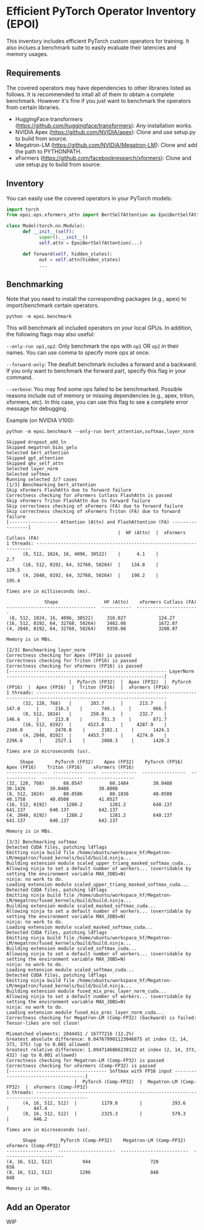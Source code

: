 # Efficient PyTorch Operator Inventory (EPOI)

This inventory includes efficient PyTorch custom operators for training.
It also inclues a benchmark suite to easily evaluate their latencies and memory usages.

## Requirements

The covered operators may have dependencies to other libraries listed as follows.
It is recommended to intall all of them to obtain a complete benchmark. However
it's fine if you just want to benchmark the operators from certain libraries.

- HuggingFace transformers (https://github.com/huggingface/transformers): Any installation works.
- NVIDIA Apex (https://github.com/NVIDIA/apex): Clone and use setup.py to build from source.
- Megatron-LM (https://github.com/NVIDIA/Megatron-LM): Clone and add the path to PYTHONPATH.
- xFormers (https://github.com/facebookresearch/xformers): Clone and use setup.py to build from source.

## Inventory

You can easily use the covered operators in your PyTorch models:

```python
import torch
from epoi.ops.xformers_attn import BertSelfAttention as EpoiBertSelfAttention

class Model(torch.nn.Module):
      def __init__(self):
            super().__init__()
            self.attn = EpoiBertSelfAttention(...)

      def forward(self, hidden_states):
            out = self.attn(hidden_states)
            ...
```

## Benchmarking

Note that you need to install the corresponding packages (e.g., apex)
to import/benchmark certain operators.

```
python -m epoi.benchmark
```

This will benchmark all included operators on your local GPUs.
In addition, the following flags may also useful:

`--only-run op1,op2`: Only benchmark the ops with `op1` OR `op2` in their names.
You can use comma to specify more ops at once.

`--forward-only`: The deafult benchmark includes a forward and a backward. If you only want
to benchmark the forward part, specify this flag in your command.

`--verbose`: You may find some ops failed to be benchmarked. Possible reasons include
out of memory or missing dependencies (e.g., apex, triton, xformers, etc).
In this case, you can use this flag to see a complete error message for debugging.

Example (on NVIDIA V100):

```
python -m epoi.benchmark --only-run bert_attention,softmax,layer_norm
```

```
Skipped dropout_add_ln
Skipped megatron_bias_gelu
Selected bert_attention
Skipped gpt_attention
Skipped qkv_self_attn
Selected layer_norm
Selected softmax
Running selected 3/7 cases
[1/3] Benchmarking bert_attention
Skip xFormers FlashAttn due to forward failure
Correctness checking for xFormers Cutlass FlashAttn is passed
Skip xFormers Triton FlashAttn due to forward failure
Skip correctness checking of xFormers (FA) due to forward failure
Skip correctness checking of xFormers Triton (FA) due to forward failure
[------------------ Attention (Attn) and FlashAttention (FA) -----------------]
                                         |  HF (Attn)  |  xFormers Cutlass (FA)
1 threads: --------------------------------------------------------------------
      (8, 512, 1024, 16, 4096, 30522)    |      4.1    |            2.7
      (16, 512, 8192, 64, 32768, 50264)  |    134.8    |          129.5
      (4, 2048, 8192, 64, 32768, 50264)  |    198.2    |          195.4

Times are in milliseconds (ms).

              Shape                 HF (Attn)    xFormers Cutlass (FA)
---------------------------------  -----------  -----------------------
 (8, 512, 1024, 16, 4096, 30522)     316.027            124.27
(16, 512, 8192, 64, 32768, 50264)    3462.08            1672.07
(4, 2048, 8192, 64, 32768, 50264)    9350.08            3208.07

Memory is in MBs.

[2/3] Benchmarking layer_norm
Correctness checking for Apex (FP16) is passed
Correctness checking for Triton (FP16) is passed
Correctness checking for xFormers (FP16) is passed
[---------------------------------------------------------- LayerNorm ----------------------------------------------------------]
                       |  PyTorch (FP32)  |  Apex (FP32)  |  PyTorch (FP16)  |  Apex (FP16)  |  Triton (FP16)  |  xFormers (FP16)
1 threads: ----------------------------------------------------------------------------------------------------------------------
      (32, 128, 768)   |       203.7      |      213.7    |       147.0      |      216.3    |       749.1     |        866.7
      (8, 512, 1024)   |       250.8      |      232.7    |       146.6      |      213.8    |       751.3     |        871.7
      (16, 512, 8192)  |      4523.8      |     4287.9    |      2340.0      |     2470.8    |      2102.1     |       1424.1
      (4, 2048, 8192)  |      4453.7      |     4274.0    |      2296.6      |     2527.1    |      2088.3     |       1420.3

Times are in microseconds (us).

     Shape        PyTorch (FP32)    Apex (FP32)    PyTorch (FP16)    Apex (FP16)    Triton (FP16)    xFormers (FP16)
---------------  ----------------  -------------  ----------------  -------------  ---------------  -----------------
(32, 128, 768)       60.0547          60.1484         30.0488          30.1426         30.0488           30.8008
(8, 512, 1024)       80.0586          80.1836         40.0508          40.1758         40.0508           41.0527
(16, 512, 8192)       1280.2          1281.2          640.137          641.137         640.137           642.137
(4, 2048, 8192)       1280.2          1281.2          640.137          641.137         640.137           642.137

Memory is in MBs.

[3/3] Benchmarking softmax
Detected CUDA files, patching ldflags
Emitting ninja build file /home/ubuntu/workspace_hf/Megatron-LM/megatron/fused_kernels/build/build.ninja...
Building extension module scaled_upper_triang_masked_softmax_cuda...
Allowing ninja to set a default number of workers... (overridable by setting the environment variable MAX_JOBS=N)
ninja: no work to do.
Loading extension module scaled_upper_triang_masked_softmax_cuda...
Detected CUDA files, patching ldflags
Emitting ninja build file /home/ubuntu/workspace_hf/Megatron-LM/megatron/fused_kernels/build/build.ninja...
Building extension module scaled_masked_softmax_cuda...
Allowing ninja to set a default number of workers... (overridable by setting the environment variable MAX_JOBS=N)
ninja: no work to do.
Loading extension module scaled_masked_softmax_cuda...
Detected CUDA files, patching ldflags
Emitting ninja build file /home/ubuntu/workspace_hf/Megatron-LM/megatron/fused_kernels/build/build.ninja...
Building extension module scaled_softmax_cuda...
Allowing ninja to set a default number of workers... (overridable by setting the environment variable MAX_JOBS=N)
ninja: no work to do.
Loading extension module scaled_softmax_cuda...
Detected CUDA files, patching ldflags
Emitting ninja build file /home/ubuntu/workspace_hf/Megatron-LM/megatron/fused_kernels/build/build.ninja...
Building extension module fused_mix_prec_layer_norm_cuda...
Allowing ninja to set a default number of workers... (overridable by setting the environment variable MAX_JOBS=N)
ninja: no work to do.
Loading extension module fused_mix_prec_layer_norm_cuda...
Correctness checking for Megatron-LM (Comp-FP32) (backward) is failed: Tensor-likes are not close!

Mismatched elements: 2044451 / 16777216 (12.2%)
Greatest absolute difference: 0.047679901123046875 at index (2, 14, 373, 375) (up to 0.001 allowed)
Greatest relative difference: 1.0947146866230122 at index (2, 14, 373, 432) (up to 0.001 allowed)
Correctness checking for Megatron-LM (Comp-FP32) is passed
Correctness checking for xFormers (Comp-FP32) is passed
[------------------------------------ Softmax with FP16 input -------------------------------------]
                         |  PyTorch (Comp-FP32)  |  Megatron-LM (Comp-FP32)  |  xFormers (Comp-FP32)
1 threads: -----------------------------------------------------------------------------------------
      (4, 16, 512, 512)  |         1179.0        |           293.6           |         447.4
      (8, 16, 512, 512)  |         2325.3        |           579.3           |         446.2

Times are in microseconds (us).

      Shape         PyTorch (Comp-FP32)    Megatron-LM (Comp-FP32)    xFormers (Comp-FP32)
-----------------  ---------------------  -------------------------  ----------------------
(4, 16, 512, 512)           944                      720                      656
(8, 16, 512, 512)          1296                      848                      848

Memory is in MBs.
```

## Add an Operator

WIP
